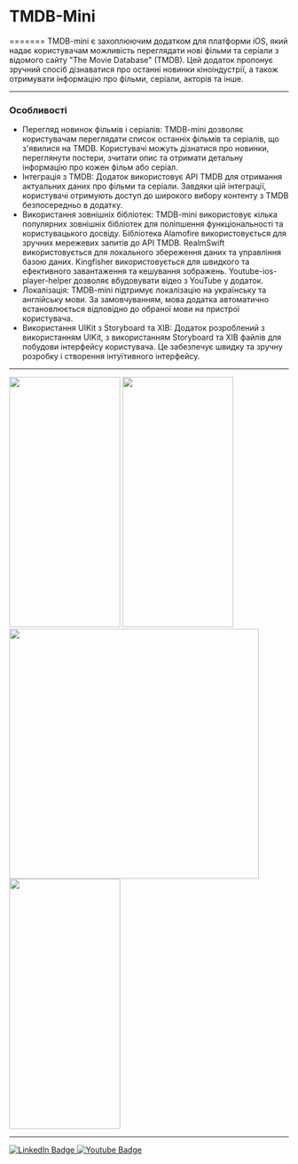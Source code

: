 # TMDB-Mini

=======
TMDB-mini є захоплюючим додатком для платформи iOS, який надає користувачам можливість переглядати нові фільми та серіали з відомого сайту "The Movie Database" (TMDB). Цей додаток пропонує зручний спосіб дізнаватися про останні новинки кіноіндустрії, а також отримувати інформацію про фільми, серіали, акторів та інше.
___
### Особливості
+ Перегляд новинок фільмів і серіалів: TMDB-mini дозволяє користувачам переглядати список останніх фільмів та серіалів, що з'явилися на TMDB. Користувачі можуть дізнатися про новинки, переглянути постери, зчитати опис та отримати детальну інформацію про кожен фільм або серіал.
+ Інтеграція з TMDB: Додаток використовує API TMDB для отримання актуальних даних про фільми та серіали. Завдяки цій інтеграції, користувачі отримують доступ до широкого вибору контенту з TMDB безпосередньо в додатку.
+ Використання зовнішніх бібліотек: TMDB-mini використовує кілька популярних зовнішніх бібліотек для поліпшення функціональності та користувацького досвіду. Бібліотека Alamofire використовується для зручних мережевих запитів до API TMDB. RealmSwift використовується для локального збереження даних та управління базою даних. Kingfisher використовується для швидкого та ефективного завантаження та кешування зображень. Youtube-ios-player-helper дозволяє вбудовувати відео з YouTube у додаток.
+ Локалізація: TMDB-mini підтримує локалізацію на українську та англійську мови. За замовчуванням, мова додатка автоматично встановлюється відповідно до обраної мови на пристрої користувача.
+ Використання UIKit з Storyboard та XIB: Додаток розроблений з використанням UIKit, з використанням Storyboard та XIB файлів для побудови інтерфейсу користувача. Це забезпечує швидку та зручну розробку і створення інтуїтивного інтерфейсу.
___

<img src="https://github.com/ItsMeIns/TMDB/assets/106601710/3e93cdbd-a2e4-48a8-819f-4a7c8ccb6606" width="200" height="450">
<img src="https://github.com/ItsMeIns/TMDB/assets/106601710/3689c58d-88e8-4586-bde3-728803067445" width="200" height="450">
<img src="https://github.com/ItsMeIns/TMDB/assets/106601710/f42585a7-e7c0-4ecd-8b0b-76f4593fc7ba width="200" height="450">
<img src="https://github.com/ItsMeIns/TMDB/assets/106601710/da2fdba0-4ae0-44c7-bd29-e08437a33b1e" width="200" height="450">

___

<div id="badges">
  <a href="https://www.linkedin.com/in/itsmeins/">
    <img src="https://img.shields.io/badge/LinkedIn-blue?style=for-the-badge&logo=linkedin&logoColor=white" alt="LinkedIn Badge"/>
  </a>
  <a href="https://t.me/ItsMeIns">
    <img src="https://img.shields.io/badge/Telegram-blue?style=for-the-badge&logo=telegrame&logoColor=white" alt="Youtube Badge"/>
  </a>
</div>

